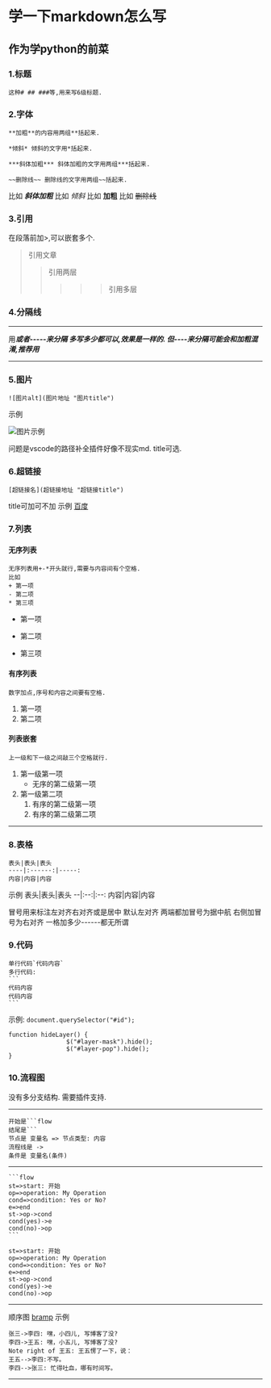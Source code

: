 # 学一下markdown怎么写
## 作为学python的前菜
### 1.标题
    这种# ## ###等,用来写6级标题.
### 2.字体
    **加粗**的内容用两组**括起来.
   
    *倾斜* 倾斜的文字用*括起来.
    
    ***斜体加粗*** 斜体加粗的文字用两组***括起来.
    
    ~~删除线~~ 删除线的文字用两组~~括起来.
比如   ***斜体加粗***
比如  *倾斜* 
比如  **加粗**
比如  ~~删除线~~

### 3.引用
在段落前加>,可以嵌套多个.
>引用文章
>>引用两层
>>>>>引用多层

### 4.分隔线
*****
 用*****或者-----来分隔
多写多少都可以,效果是一样的.
但----来分隔可能会和加粗混淆,推荐用*****
*******

### 5.图片
    ![图片alt](图片地址 "图片title")
示例 

![图片示例](https://upload-images.jianshu.io/upload_images/6860761-fd2f51090a890873.jpg?imageMogr2/auto-orient/strip%7CimageView2/2/w/550/format/webp "网络图片")

问题是vscode的路径补全插件好像不现实md.
title可选.

### 6.超链接
    [超链接名](超链接地址 "超链接title")
title可加可不加
示例 [百度](http://www.baidu.com "title")

### 7.列表
#### 无序列表
    无序列表用+-*开头就行,需要与内容间有个空格.
    比如
    + 第一项
    - 第二项
    * 第三项
+ 第一项
- 第二项
* 第三项

#### 有序列表
    数字加点,序号和内容之间要有空格.
1. 第一项
2. 第二项

#### 列表嵌套
    上一级和下一级之间敲三个空格就行.
1. 第一级第一项
   + 无序的第二级第一项
2. 第一级第二项
   1. 有序的第二级第一项
   2. 有序的第二级第二项
----------
### 8.表格
    表头|表头|表头
    ----|:------:|-----:
    内容|内容|内容
    
示例
表头|表头|表头
--|:--:|:--:
内容|内容|内容

冒号用来标注左对齐右对齐或是居中
默认左对齐 
两端都加冒号为据中航
右侧加冒号为右对齐
一格加多少------都无所谓

### 9.代码
    单行代码`代码内容`
    多行代码:
    ```
    代码内容 
    代码内容
    ```
示例:
`document.querySelector("#id");`
```
function hideLayer() {
                $("#layer-mask").hide();
                $("#layer-pop").hide();
}
```

### 10.流程图
没有多分支结构.
需要插件支持.
*********************
    开始是```flow
    结尾是```
    节点是 变量名 => 节点类型: 内容
    流程线是 -> 
    条件是 变量名(条件) 
**********
    ```flow
    st=>start: 开始
    op=>operation: My Operation
    cond=>condition: Yes or No?
    e=>end
    st->op->cond
    cond(yes)->e
    cond(no)->op
    ```
```flow
st=>start: 开始
op=>operation: My Operation
cond=>condition: Yes or No?
e=>end
st->op->cond
cond(yes)->e
cond(no)->op
```
****************
顺序图 [bramp](https://bramp.github.io/js-sequence-diagrams/)
    示例
```sequence
张三->李四: 嘿，小四儿, 写博客了没?
李四->王五: 嘿，小五儿, 写博客了没?
Note right of 王五: 王五愣了一下，说：
王五-->李四:不写。
李四-->张三: 忙得吐血，哪有时间写。
```
************
